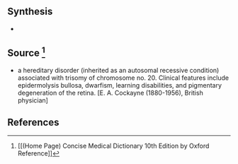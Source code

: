 ## Synthesis
- 
## Source [^1]
- a hereditary disorder (inherited as an autosomal recessive condition) associated with trisomy of chromosome no. 20. Clinical features include epidermolysis bullosa, dwarfism, learning disabilities, and pigmentary degeneration of the retina. \[E. A. Cockayne (1880-1956), British physician]
## References

[^1]: [[(Home Page) Concise Medical Dictionary 10th Edition by Oxford Reference]]